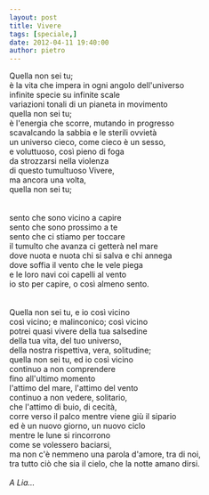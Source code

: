 ```yaml
---
layout: post
title: Vivere
tags: [speciale,]
date: 2012-04-11 19:40:00
author: pietro
---
```

Quella non sei tu;<br/>è la vita che impera in ogni angolo dell'universo<br/>infinite specie su infinite scale<br/>variazioni tonali di un pianeta in movimento<br/>quella non sei tu;<br/>è l'energia che scorre, mutando in progresso<br/>scavalcando la sabbia e le sterili ovvietà<br/>un universo cieco, come cieco è un sesso,<br/>e voluttuoso, così pieno di foga<br/>da strozzarsi nella violenza<br/>di questo tumultuoso Vivere,<br/>ma ancora una volta,<br/>quella non sei tu;<br/><br/><br/>sento che sono vicino a capire<br/>sento che sono prossimo a te<br/>sento che ci stiamo per toccare<br/>il tumulto che avanza ci getterà nel mare<br/>dove nuota e nuota chi si salva e chi annega<br/>dove soffia il vento che le vele piega<br/>e le loro navi coi capelli al vento<br/>io sto per capire, o così almeno sento.<br/><br/><br/>Quella non sei tu, e io così vicino<br/>così vicino; e malinconico; così vicino<br/>potrei quasi vivere della tua salsedine<br/>della tua vita, del tuo universo,<br/>della nostra rispettiva, vera, solitudine;<br/>quella non sei tu, ed io così vicino<br/>continuo a non comprendere<br/>fino all'ultimo momento<br/>l'attimo del mare, l'attimo del vento<br/>continuo a non vedere, solitario,<br/>che l'attimo di buio, di cecità,<br/>corre verso il palco mentre viene giù il sipario<br/>ed è un nuovo giorno, un nuovo ciclo<br/>mentre le lune si rincorrono<br/>come se volessero baciarsi,<br/>ma non c'è nemmeno una parola d'amore, tra di noi,<br/>tra tutto ciò che sia il cielo, che la notte amano dirsi.<br/><br/><i>A Lia...</i><br/>
